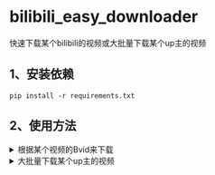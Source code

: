 # bilibili_easy_downloader
快速下载某个bilibili的视频或大批量下载某个up主的视频



## 1、安装依赖
```shell
pip install -r requirements.txt
```

## 2、使用方法

<details>
  <summary>根据某个视频的Bvid来下载</summary>
  bvid参数的获取方法：
  点击某个视频，在网址中查看，在video后面的一串字符就是bvid
  例如，陈翔六点半的某个视频地址是：https://www.bilibili.com/video/BV1HU4y1B7fn
  则该视频的bvid为BV1HU4y1B7fn
  在grep_video.py文件的main函数中，修改bvid参数，直接运行即可
</details>  

<details>
    <summary>大批量下载某个up主的视频</summary>
    在grep_up_videos.py中修改up主的mid，并修改要爬取第几页视频的参数pn
    mid的获取方法：点开某个up主的主页，在com后面的即为mid
    例如陈翔六点半的主页地址为：https://space.bilibili.com/19286458 ,则mid为19286458
    九三的主页为：https://space.bilibili.com/313580179 ,则mid为313580179
</details>
